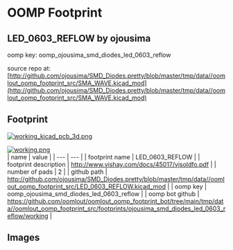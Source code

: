 # OOMP Footprint  
## LED_0603_REFLOW  by ojousima  
  
oomp key: oomp_ojousima_smd_diodes_led_0603_reflow  
  
source repo at: [http://github.com/ojousima/SMD_Diodes.pretty/blob/master/tmp/data//oomlout_oomp_footprint_src/SMA_WAVE.kicad_mod](http://github.com/ojousima/SMD_Diodes.pretty/blob/master/tmp/data//oomlout_oomp_footprint_src/SMA_WAVE.kicad_mod)  
## Footprint  
  
[![working_kicad_pcb_3d.png](working_kicad_pcb_3d_600.png)](working_kicad_pcb_3d.png)  
  
[![working.png](working_600.png)](working.png)  
| name | value | 
| --- | --- | 
| footprint name | LED_0603_REFLOW | 
| footprint description | http://www.vishay.com/docs/45017/vjsoldfo.pdf | 
| number of pads | 2 | 
| github path | http://github.com/ojousima/SMD_Diodes.pretty/blob/master/tmp/data//oomlout_oomp_footprint_src/LED_0603_REFLOW.kicad_mod | 
| oomp key | oomp_ojousima_smd_diodes_led_0603_reflow | 
| oomp bot github | https://github.com/oomlout/oomlout_oomp_footprint_bot/tree/main/tmp/data//oomlout_oomp_footprint_src/footprints/ojousima_smd_diodes_led_0603_reflow/working | 
## Images  
